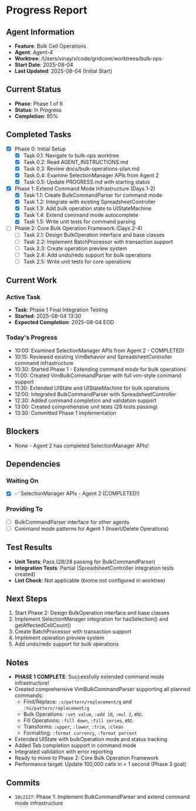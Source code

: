 # Progress Report

## Agent Information
- **Feature**: Bulk Cell Operations
- **Agent**: Agent-4
- **Worktree**: /Users/vinay/v/code/gridcore/worktrees/bulk-ops
- **Start Date**: 2025-08-04
- **Last Updated**: 2025-08-04 (Initial Start)

## Current Status
- **Phase**: Phase 1 of 6
- **Status**: In Progress
- **Completion**: 85%

## Completed Tasks
- [x] Phase 0: Initial Setup
  - [x] Task 0.1: Navigate to bulk-ops worktree
  - [x] Task 0.2: Read AGENT_INSTRUCTIONS.md
  - [x] Task 0.3: Review docs/bulk-operations-plan.md
  - [x] Task 0.4: Examine SelectionManager APIs from Agent 2
  - [x] Task 0.5: Update PROGRESS.md with starting status
- [x] Phase 1: Extend Command Mode Infrastructure (Days 1-2)
  - [x] Task 1.1: Create BulkCommandParser for command mode
  - [x] Task 1.2: Integrate with existing SpreadsheetController
  - [x] Task 1.3: Add bulk operation state to UIStateMachine
  - [x] Task 1.4: Extend command mode autocomplete
  - [x] Task 1.5: Write unit tests for command parsing
- [ ] Phase 2: Core Bulk Operation Framework (Days 2-4)
  - [ ] Task 2.1: Design BulkOperation interface and base classes
  - [ ] Task 2.2: Implement BatchProcessor with transaction support
  - [ ] Task 2.3: Create operation preview system
  - [ ] Task 2.4: Add undo/redo support for bulk operations
  - [ ] Task 2.5: Write unit tests for core operations

## Current Work
### Active Task
- **Task**: Phase 1 Final Integration Testing
- **Started**: 2025-08-04 13:30
- **Expected Completion**: 2025-08-04 EOD

### Today's Progress
- 10:00: Examined SelectionManager APIs from Agent 2 - COMPLETED!
- 10:15: Reviewed existing VimBehavior and SpreadsheetController command infrastructure
- 10:30: Started Phase 1 - Extending command mode for bulk operations
- 11:00: Created VimBulkCommandParser with full vim-style command support
- 11:30: Extended UIState and UIStateMachine for bulk operations
- 12:00: Integrated BulkCommandParser with SpreadsheetController
- 12:30: Added command completion and validation support
- 13:00: Created comprehensive unit tests (28 tests passing)
- 13:30: Committed Phase 1 implementation

## Blockers
- None - Agent 2 has completed SelectionManager APIs!

## Dependencies
### Waiting On
- [x] ✅ SelectionManager APIs - Agent 2 (COMPLETED!)

### Providing To
- [ ] BulkCommandParser interface for other agents
- [ ] Command mode patterns for Agent 1 (Insert/Delete Operations)

## Test Results
- **Unit Tests**: Pass (28/28 passing for BulkCommandParser)
- **Integration Tests**: Partial (SpreadsheetController integration tests created)
- **Lint Check**: Not applicable (biome not configured in worktree)

## Next Steps
1. Start Phase 2: Design BulkOperation interface and base classes
2. Implement SelectionManager integration for hasSelection() and getAffectedCellCount()
3. Create BatchProcessor with transaction support
4. Implement operation preview system
5. Add undo/redo support for bulk operations

## Notes
- **PHASE 1 COMPLETE**: Successfully extended command mode infrastructure!
- Created comprehensive VimBulkCommandParser supporting all planned commands:
  * Find/Replace: `:s/pattern/replacement/g` and `:%s/pattern/replacement/g`
  * Bulk Operations: `:set value`, `:add 10`, `:mul 2`, etc.
  * Fill Operations: `:fill down`, `:fill series`, etc.
  * Transforms: `:upper`, `:lower`, `:trim`, `:clean`
  * Formatting: `:format currency`, `:format percent`
- Extended UIState with bulkOperation mode and status tracking
- Added Tab completion support in command mode
- Integrated validation with error reporting
- Ready to move to Phase 2: Core Bulk Operation Framework
- Performance target: Update 100,000 cells in < 1 second (Phase 3 goal)

## Commits
- `18c2127`: Phase 1: Implement BulkCommandParser and extend command mode infrastructure